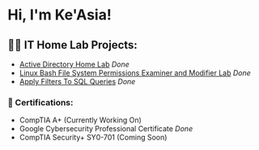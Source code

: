 <h1>Hi, I'm Ke'Asia! </h1>

<h2>👩‍💻 IT Home Lab Projects:</h2>

- [Active Directory Home Lab](https://github.com/KeasiaCyber/ActiveDirectoryLab/tree/main) *Done*
- [Linux Bash File System Permissions Examiner and Modifier Lab](https://github.com/KeasiaCyber/Manage_File_Permission_With_LinuxLab) *Done*
- [Apply Filters To SQL Queries](https://github.com/KeasiaCyber/SQL_Queries_Lab) *Done*

<h3>📜 Certifications: </h3>

- CompTIA A+ (Currently Working On)
- Google Cybersecurity Professional Certificate *Done*
- CompTIA Security+ SY0-701 (Coming Soon)




<!--
**KeasiaCyber/KeasiaCyber** is a ✨ _special_ ✨ repository because its `README.md` (this file) appears on your GitHub profile.

Here are some ideas to get you started:

- 🔭 I’m currently working on ...
- 🌱 I’m currently learning ...
- 👯 I’m looking to collaborate on ...
- 🤔 I’m looking for help with ...
- 💬 Ask me about ...
- 📫 How to reach me: ...
- 😄 Pronouns: ...
- ⚡ Fun fact: ...
-->
